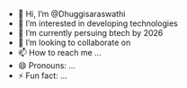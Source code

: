 - 👋 Hi, I’m @Dhuggisaraswathi
- 👀 I’m interested in developing technologies
- 🌱 I’m currently persuing btech by 2026
- 💞️ I’m looking to collaborate on 
- 📫 How to reach me ...
- 😄 Pronouns: ...
- ⚡ Fun fact: ...

<!---
Dhuggisaraswathi/Dhuggisaraswathi is a ✨ special ✨ repository because its `README.md` (this file) appears on your GitHub profile.
You can click the Preview link to take a look at your changes.
--->

